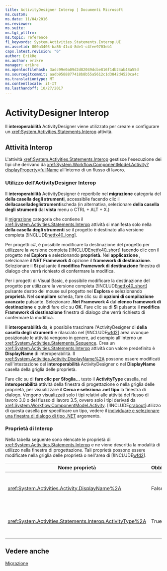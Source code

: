 ```yaml
---
title: ActivityDesigner Interop | Documenti Microsoft
ms.custom: 
ms.date: 11/04/2016
ms.reviewer: 
ms.suite: 
ms.tgt_pltfrm: 
ms.topic: reference
f1_keywords: System.Activities.Statements.Interop.UI
ms.assetid: 800a3403-ba86-41c4-8de1-c4fee9703eb1
caps.latest.revision: "6"
author: ErikRe
ms.author: erikre
manager: erikre
ms.openlocfilehash: 3adc99e0a09d2d82049dcbe816f14b24ab48a55d
ms.sourcegitcommit: aadb9588877418b8b55a5612c1d3842d4520ca4c
ms.translationtype: MT
ms.contentlocale: it-IT
ms.lasthandoff: 10/27/2017
---
```

# <a name="interop-activity-designer"></a>ActivityDesigner Interop
Il **interoperabilità** ActivityDesigner viene utilizzato per creare e configurare un <xref:System.Activities.Statements.Interop> attività.  
  
## <a name="the-interop-activity"></a>Attività Interop  
 L'attività <xref:System.Activities.Statements.Interop> gestisce l'esecuzione dei tipi che derivano da <xref:System.Workflow.ComponentModel.Activity?displayProperty=fullName> all'interno di un flusso di lavoro.  
  
### <a name="using-the-interop-activity-designer"></a>Utilizzo dell'ActivityDesigner Interop  
 Il **interoperabilità** ActivityDesigner è reperibile nel **migrazione** categoria del **della casella degli strumenti**, accessibile facendo clic il **dellacaselladeglistrumenti**scheda (in alternativa, selezionare **della casella degli strumenti** dal **vista** menu o CTRL + ALT + X.)  
  
 Il [migrazione](../workflow-designer/migration-activity-designers.md) categoria che contiene il <xref:System.Activities.Statements.Interop> attività si manifesta solo nella **della casella degli strumenti** se il progetto è destinato alla versione completa [!INCLUDE[netfx40_long](../workflow-designer/includes/netfx40_long_md.md)].  
  
 Per progetti c#, è possibile modificare la destinazione del progetto per utilizzare la versione completa [!INCLUDE[netfx40_short](../workflow-designer/includes/netfx40_short_md.md)] facendo clic con il progetto nel **Esplora** e selezionando **proprietà**. Nel **applicazione** , selezionare il **NET Framework 4** opzione il **framework di destinazione**. Selezionare il **Sì** pulsante il **modifica Framework di destinazione** finestra di dialogo che verrà richiesto di confermare la modifica.  
  
 Per i progetti di Visual Basic, è possibile modificare la destinazione del progetto per utilizzare la versione completa [!INCLUDE[netfx40_short](../workflow-designer/includes/netfx40_short_md.md)] pulsante destro del mouse sul progetto nel **Esplora** e selezionando **proprietà**. Nel **compilare** scheda, fare clic su di **opzioni di compilazione avanzate** pulsante. Selezionare **.Net Framework 4** dal **elenco framework di destinazione** e quindi fare clic su **OK**. Fare clic su di **Sì** pulsante il **modifica Framework di destinazione** finestra di dialogo che verrà richiesto di confermare la modifica.  
  
 Il **interoperabilità** da, è possibile trascinare l'ActivityDesigner di **della casella degli strumenti** e rilasciato nel [!INCLUDE[wfd2](../workflow-designer/includes/wfd2_md.md)] area ovunque posizionate le attività vengono in genere, ad esempio all'interno un <xref:System.Activities.Statements.Sequence>. Crea un <xref:System.Activities.Statements.Interop> attività con valore predefinito è **DisplayName** di interoperabilità. Il <xref:System.Activities.Activity.DisplayName%2A> possono essere modificati nell'intestazione del **interoperabilità** ActivityDesigner o nel **DisplayName** casella della griglia delle proprietà.  
  
 Fare clic su di **fare clic per Sfoglia...**  testo il **ActivityType** casella, nel **interoperabilità** attività della finestra di progettazione o nella griglia delle proprietà, per visualizzare il **Cerca e seleziona .net tipo** la finestra di dialogo. Vengono visualizzati solo i tipi relativi alle attività del flusso di lavoro 3.0 o del flusso di lavoro 3.5, ovvero solo i tipi derivati da <xref:System.Workflow.ComponentModel.Activity>. [!INCLUDE[crabout](../test/includes/crabout_md.md)]utilizzo di questa casella per specificare un tipo, vedere il [individuare e selezionare una finestra di dialogo di tipo .NET](../workflow-designer/browse-and-select-a-dotnet-type-dialog-box.md) argomento.  
  
### <a name="the-interop-properties"></a>Proprietà di Interop  
 Nella tabella seguente sono elencate le proprietà di <xref:System.Activities.Statements.Interop> e ne viene descritta la modalità di utilizzo nella finestra di progettazione. Tali proprietà possono essere modificate nella griglia delle proprietà o nell'area di [!INCLUDE[wfd2](../workflow-designer/includes/wfd2_md.md)].  
  
|Nome proprietà|Obbligatorio|Utilizzo|  
|-------------------|--------------|-----------|  
|<xref:System.Activities.Activity.DisplayName%2A>|False|Nome descrittivo dell'attività <xref:System.Activities.Statements.Interop>. L'impostazione predefinita è Interop. Sebbene il nome visualizzato non sia obbligatorio, se ne consiglia l'uso.|  
|<xref:System.Activities.Statements.Interop.ActivityType%2A>|True|Consente di specificare il tipo di attività incluso nell'attività <xref:System.Activities.Statements.Interop>. Tale tipo specificato deve derivare da <xref:System.Workflow.ComponentModel.Activity>.|  
  
## <a name="see-also"></a>Vedere anche  
 [Migrazione](../workflow-designer/migration-activity-designers.md)